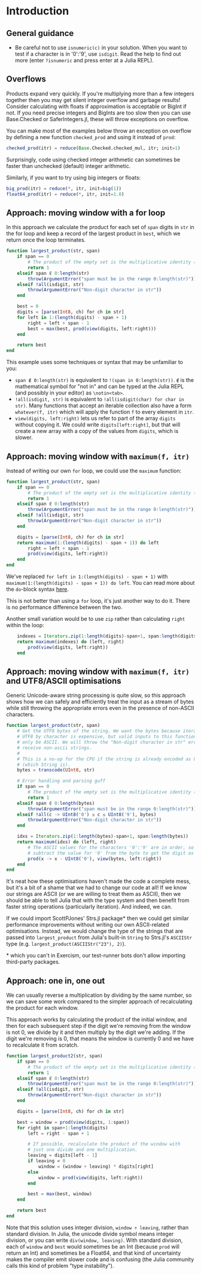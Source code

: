 # Introduction

## General guidance

- Be careful not to use `isnumeric(c)` in your solution. When you want to test if a character is in '0':'9', use `isdigit`. Read the help to find out more (enter `?isnumeric` and press enter at a Julia REPL).

## Overflows

Products expand very quickly.
If you're multiplying more than a few integers together then you may get silent integer overflow and garbage results!
Consider calculating with floats if approximation is acceptable or BigInt if not.
If you need precise integers and BigInts are too slow then you can use Base.Checked or SaferIntegers.jl, these will throw exceptions on overflow.

You can make most of the examples below throw an exception on overflow by defining a new function `checked_prod` and using it instead of `prod`:

```julia
checked_prod(itr) = reduce(Base.Checked.checked_mul, itr; init=1)
```

Surprisingly, code using checked integer arithmetic can sometimes be faster than unchecked (default) integer arithmetic.

Similarly, if you want to try using big integers or floats:

```julia
big_prod(itr) = reduce(*, itr, init=big(1))
float64_prod(itr) = reduce(*, itr, init=1.0)
```

## Approach: moving window with a for loop

In this approach we calculate the product for each set of `span` digits in `str` in the for loop and keep a record of the largest product in `best`, which we return once the loop terminates.

```julia
function largest_product(str, span)
    if span == 0
        # The product of the empty set is the multiplicative identity (1)
        return 1
    elseif span ∉ 0:length(str)
        throw(ArgumentError("span must be in the range 0:length(str)"))
    elseif !all(isdigit, str)
        throw(ArgumentError("Non-digit character in str"))
    end

    best = 0
    digits = [parse(Int8, ch) for ch in str]
    for left in 1:(length(digits) - span + 1)
        right = left + span - 1
        best = max(best, prod(view(digits, left:right)))
    end

    return best
end
```

This example uses some techniques or syntax that may be unfamiliar to you:

- `span ∉ 0:length(str)` is equivalent to `!(span in 0:length(str))`. `∉` is the mathematical symbol for "not in" and can be typed at the Julia REPL (and possibly in your editor) as `\notin<tab>`.
- `!all(isdigit, str)` is equivalent to `!all(isdigit(char) for char in str)`. Many functions that accept an iterable collection also have a form `whatever(f, itr)` which will apply the function `f` to every element in `itr`.
- `view(digits, left:right)` lets us refer to part of the array `digits` without copying it. We could write `digits[left:right]`, but that will create a new array with a copy of the values from `digits`, which is slower.


## Approach: moving window with `maximum(f, itr)`

Instead of writing our own `for` loop, we could use the `maximum` function:

```julia
function largest_product(str, span)
    if span == 0
        # The product of the empty set is the multiplicative identity (1)
        return 1
    elseif span ∉ 0:length(str)
        throw(ArgumentError("span must be in the range 0:length(str)"))
    elseif !all(isdigit, str)
        throw(ArgumentError("Non-digit character in str"))
    end

    digits = [parse(Int8, ch) for ch in str]
    return maximum(1:(length(digits) - span + 1)) do left
        right = left + span - 1
        prod(view(digits, left:right))
    end
end
```

We've replaced `for left in 1:(length(digits) - span + 1)` with `maximum(1:(length(digits) - span + 1)) do left`.
You can read more about the `do`-block syntax [here][do-block].

This is not better than using a `for` loop, it's just another way to do it.
There is no performance difference between the two.

Another small variation would be to use `zip` rather than calculating `right` within the loop:

```julia
    indexes = Iterators.zip(1:length(digits)-span+1, span:length(digits))
    return maximum(indexes) do (left, right)
        prod(view(digits, left:right))
    end
```

## Approach: moving window with `maximum(f, itr)` and UTF8/ASCII optimisations

Generic Unicode-aware string processing is quite slow, so this approach shows how we can safely and efficiently treat the input as a stream of bytes while still throwing the appropriate errors even in the presence of non-ASCII characters.

```julia
function largest_product(str, span)
    # Get the UTF8 bytes of the string. We want the bytes because iterating
    # UTF8 by character is expensive, but valid inputs to this function will
    # only be ASCII. We will throw the "Non-digit character in str" error if we
    # receive non-ascii strings.
    #
    # This is a no-op for the CPU if the string is already encoded as UTF8
    # (which String is).
    bytes = transcode(UInt8, str)

    # Error handling and parsing guff
    if span == 0
        # The product of the empty set is the multiplicative identity (1)
        return 1
    elseif span ∉ 0:length(bytes)
        throw(ArgumentError("span must be in the range 0:length(str)"))
    elseif !all(c -> UInt8('0') ≤ c ≤ UInt8('9'), bytes)
        throw(ArgumentError("Non-digit character in str"))
    end

    idxs = Iterators.zip(1:length(bytes)-span+1, span:length(bytes))
    return maximum(idxs) do (left, right)
        # The ASCII values for the characters '0':'9' are in order, so we can
        # subtract the value for '0' from the byte to get the digit as an int.
        prod(x -> x - UInt8('0'), view(bytes, left:right))
    end
end
```

It's neat how these optimisations haven't made the code a complete mess, but it's a bit of a shame that we had to change our code at all!
If we know our strings are ASCII (or we are willing to treat them as ASCII), then we should be able to tell Julia that with the type system and then benefit from faster string operations (particularly iteration). And indeed, we can.

If we could import ScottPJones' Strs.jl package\* then we could get similar performance improvements without writing our own ASCII-related optimisations. Instead, we would change the type of the strings that are passed into `largest_product` from Julia's built-in `String` to Strs.jl's `ASCIIStr` type (e.g. `largest_product(ASCIIStr("23"), 2)`).

\* which you can't in Exercism, our test-runner bots don't allow importing third-party packages.

## Approach: one in, one out

We can usually reverse a multiplication by dividing by the same number, so we can save some work compared to the simpler approach of recalculating the product for each window.

This approach works by calculating the product of the initial window, and then for each subsequent step if the digit we're removing from the window is not 0, we divide by it and then multiply by the digit we're adding. If the digit we're removing is 0, that means the window is currently 0 and we have to recalculate it from scratch.

```julia
function largest_product2(str, span)
    if span == 0
        # The product of the empty set is the multiplicative identity (1)
        return 1
    elseif span ∉ 0:length(str)
        throw(ArgumentError("span must be in the range 0:length(str)"))
    elseif !all(isdigit, str)
        throw(ArgumentError("Non-digit character in str"))
    end

    digits = [parse(Int8, ch) for ch in str]

    best = window = prod(view(digits, 1:span))
    for right in span+1:length(digits)
        left = right - span + 1

        # If possible, recalculate the product of the window with
        # just one divide and one multiplication.
        leaving = digits[left - 1]
        if leaving ≠ 0
            window = (window ÷ leaving) * digits[right]
        else
            window = prod(view(digits, left:right))
        end

        best = max(best, window)
    end

    return best
end
```

Note that this solution uses integer division, `window ÷ leaving`, rather than standard division.
In Julia, the unicode divide symbol means integer division, or you can write `div(window, leaving)`.
With standard division, each of `window` and `best` would sometimes be an Int (because `prod` will return an Int) and sometimes be a Float64, and that kind of uncertainty makes the compiler emit slower code and is confusing (the Julia community calls this kind of problem "type instability").

[do-block]: https://docs.julialang.org/en/v1/manual/functions/#Do-Block-Syntax-for-Function-Arguments
